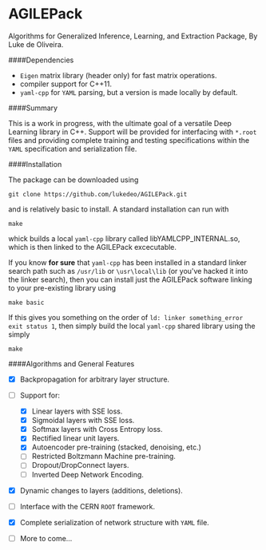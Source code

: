 AGILEPack
=========

Algorithms for Generalized Inference, Learning, and Extraction Package, By Luke de Oliveira.

####Dependencies
- `Eigen` matrix library (header only) for fast matrix operations.
- compiler support for C++11.
- `yaml-cpp` for `YAML` parsing, but a version is made locally by default.

####Summary

This is a work in progress, with the ultimate goal of a versatile Deep Learning library in C++. Support will be provided for interfacing with `*.root` files and providing complete training and testing specifications within the `YAML` specification and serialization file.


####Installation

The package can be downloaded using
```
git clone https://github.com/lukedeo/AGILEPack.git
```
and is relatively basic to install. A standard installation can run with 

```
make
```
whick builds a local `yaml-cpp` library called libYAMLCPP_INTERNAL.so, which is then linked to the AGILEPack excecutable. 

If you know **for sure** that `yaml-cpp` has been installed in a standard linker search path such as `/usr/lib` or `\usr\local\lib` (or you've hacked it into the linker search), then you can install just the AGILEPack software linking to your pre-existing library using

```
make basic
```

If this gives you something on the order of ```ld: linker something_error exit status 1```, then simply build the local `yaml-cpp` shared library using the simply 

```
make
```








####Algorithms and General Features

- [x] Backpropagation for arbitrary layer structure.
- [ ] Support for:
  - [x] Linear layers with SSE loss.
  - [x] Sigmoidal layers with SSE loss.
  - [x] Softmax layers with Cross Entropy loss.
  - [x] Rectified linear unit layers.
  - [x] Autoencoder pre-training (stacked, denoising, etc.)
  - [ ] Restricted Boltzmann Machine pre-training.
  - [ ] Dropout/DropConnect layers.
  - [ ] Inverted Deep Network Encoding. 
- [x] Dynamic changes to layers (additions, deletions).
- [ ] Interface with the CERN `ROOT` framework.
- [x] Complete serialization of network structure with `YAML` file.
- [ ] More to come...





